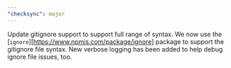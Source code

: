 ```yaml
---
"checksync": major
---
```


Update gitignore support to support full range of syntax. We now use the [`ignore`][https://www.npmjs.com/package/ignore] package to support the gitignore file syntax. New verbose logging has been added to help debug ignore file issues, too.
